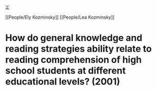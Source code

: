 [🇿](zotero://select/library/items/VS3I4M8S)

[[People/Ely Kozminsky]] [[People/Lea Kozminsky]] 
# How do general knowledge and reading strategies ability relate to reading comprehension of high school students at different educational levels? (2001)

